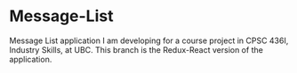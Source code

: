 # Message-List
Message List application I am developing for a course project in CPSC 436I, Industry Skills, at UBC. This branch is the Redux-React version of the application.
